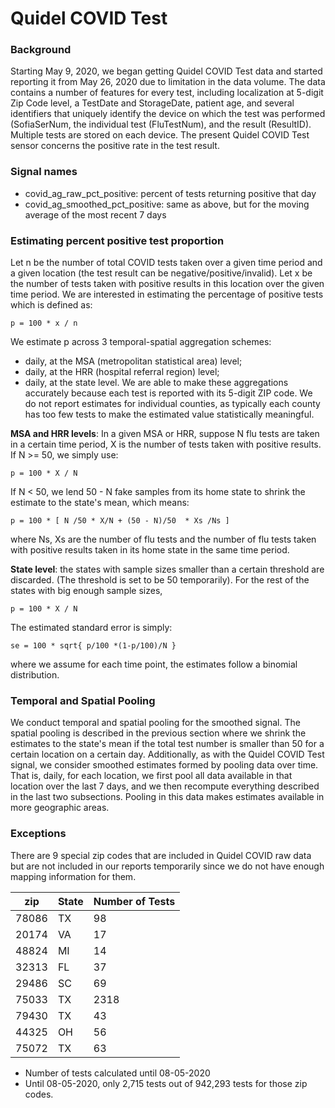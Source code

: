 # Quidel COVID Test

### Background
Starting May 9, 2020, we began getting Quidel COVID Test data and started reporting it from May 26, 2020 due to limitation in the data volume. The data contains a number of features for every test, including localization at 5-digit Zip Code level, a TestDate and StorageDate, patient age, and several identifiers that uniquely identify the device on which the test was performed (SofiaSerNum, the individual test (FluTestNum), and the result (ResultID). Multiple tests are stored on each device. The present Quidel COVID Test sensor concerns the positive rate in the test result.

### Signal names
- covid_ag_raw_pct_positive: percent of tests returning positive that day
- covid_ag_smoothed_pct_positive: same as above, but for the moving average of the most recent 7 days

### Estimating percent positive test proportion
Let n be the number of total COVID tests taken over a given time period and a given location (the test result can be negative/positive/invalid). Let x be the number of tests taken with positive results in this location over the given time period. We are interested in estimating the percentage of positive tests which is defined as:
```
p = 100 * x / n 
```
We estimate p across 3 temporal-spatial aggregation schemes:
- daily, at the MSA (metropolitan statistical area) level;
- daily, at the HRR (hospital referral region) level;
- daily, at the state level.
We are able to make these aggregations accurately because each test is reported with its 5-digit ZIP code. We do not report estimates for individual counties, as typically each county has too few tests to make the estimated value statistically meaningful.

**MSA and HRR levels**: In a given MSA or HRR, suppose N flu tests are taken in a certain time period, X is the number of tests taken with positive results. If N >= 50, we simply use:
```
p = 100 * X / N 
```
If N < 50, we lend 50 - N  fake samples from its home state to shrink the estimate to the state's mean, which means:
```
p = 100 * [ N /50 * X/N + (50 - N)/50  * Xs /Ns ] 
```
where Ns, Xs are the number of flu tests and the number of flu tests taken with positive results taken in its home state in the same time period.

**State level**:  the states with sample sizes smaller than a certain threshold are discarded. (The threshold is set to be 50 temporarily). For the rest of the states with big enough sample sizes,
```
p = 100 * X / N
```

The estimated standard error is simply:
```
se = 100 * sqrt{ p/100 *(1-p/100)/N } 
```
where we assume for each time point, the estimates follow a binomial distribution.


### Temporal and Spatial Pooling
We conduct temporal and spatial pooling for the smoothed signal. The spatial pooling is described in the previous section where we shrink the estimates to the state's mean if the total test number is smaller than 50 for a certain location on a certain day. Additionally, as with the Quidel COVID Test signal, we consider smoothed estimates formed by pooling data over time. That is, daily, for each location, we first pool all data available in that location over the last 7 days, and we then recompute everything described in the last two subsections. Pooling in this data makes estimates available in more geographic areas.

### Exceptions
There are 9 special zip codes that are included in Quidel COVID raw data but are not included in our reports temporarily since we do not have enough mapping information for them. 

|zip       |State| Number of Tests|
|---|-------|------|
|78086    |TX|98|
|20174    | VA|17|
|48824    |MI|14|
|32313     |FL|37|
|29486    |SC|69|
|75033    |TX|2318|
|79430    |TX|43|
|44325 |OH|56|
|75072    |TX|63|

* Number of tests calculated until 08-05-2020
* Until 08-05-2020, only 2,715 tests out of 942,293 tests for those zip codes. 
